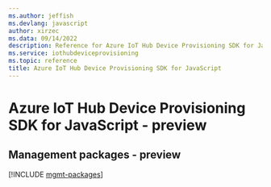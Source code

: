```yaml
---
ms.author: jeffish
ms.devlang: javascript
author: xirzec
ms.data: 09/14/2022
description: Reference for Azure IoT Hub Device Provisioning SDK for JavaScript
ms.service: iothubdeviceprovisioning
ms.topic: reference
title: Azure IoT Hub Device Provisioning SDK for JavaScript
---
```

# Azure IoT Hub Device Provisioning SDK for JavaScript - preview

## Management packages - preview
[!INCLUDE [mgmt-packages](iot-hub-device-provisioning-mgmt-index.md)]
